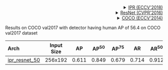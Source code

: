 <!-- [ALGORITHM] -->

<details>
<summary align="right"><a href="https://arxiv.org/abs/1711.08229">IPR (ECCV'2018)</a></summary>

```bibtex
@article{sun2018integral,
  title={An Integral Pose Regression System for the ECCV2018 PoseTrack Challenge},
  author={Sun, Xiao and Li, Chuankang and Lin, Stephen},
  journal={arXiv preprint arXiv:1809.06079},
  year={2018}
}
```

</details>

<!-- [BACKBONE] -->

<details>
<summary align="right"><a href="http://openaccess.thecvf.com/content_cvpr_2016/html/He_Deep_Residual_Learning_CVPR_2016_paper.html">ResNet (CVPR'2016)</a></summary>

```bibtex
@inproceedings{he2016deep,
  title={Deep residual learning for image recognition},
  author={He, Kaiming and Zhang, Xiangyu and Ren, Shaoqing and Sun, Jian},
  booktitle={Proceedings of the IEEE conference on computer vision and pattern recognition},
  pages={770--778},
  year={2016}
}
```

</details>

<!-- [DATASET] -->

<details>
<summary align="right"><a href="https://link.springer.com/chapter/10.1007/978-3-319-10602-1_48">COCO (ECCV'2014)</a></summary>

```bibtex
@inproceedings{lin2014microsoft,
  title={Microsoft coco: Common objects in context},
  author={Lin, Tsung-Yi and Maire, Michael and Belongie, Serge and Hays, James and Perona, Pietro and Ramanan, Deva and Doll{\'a}r, Piotr and Zitnick, C Lawrence},
  booktitle={European conference on computer vision},
  pages={740--755},
  year={2014},
  organization={Springer}
}
```

</details>

Results on COCO val2017 with detector having human AP of 56.4 on COCO val2017 dataset

| Arch                | Input Size |  AP   | AP<sup>50</sup> | AP<sup>75</sup> |  AR   | AR<sup>50</sup> |    ckpt    |    log    |
| :------------------ | :--------: | :---: | :-------------: | :-------------: | :---: | :-------------: | :--------: | :-------: |
| [ipr_resnet_50](<>) |  256x192   | 0.611 |      0.849      |      0.679      | 0.714 |      0.912      | [ckpt](<>) | [log](<>) |
